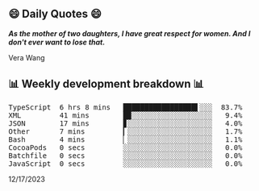 ## 😄 Daily Quotes 😄

_**As the mother of two daughters, I have great respect for women. And I don't ever want to lose that.**_

Vera Wang



## 📊 Weekly development breakdown 📊

<pre>TypeScript  6 hrs 8 mins   █████████████████▌░░░  83.7%
XML         41 mins        █▉░░░░░░░░░░░░░░░░░░░   9.4%
JSON        17 mins        ▊░░░░░░░░░░░░░░░░░░░░   4.0%
Other       7 mins         ▎░░░░░░░░░░░░░░░░░░░░   1.7%
Bash        4 mins         ▏░░░░░░░░░░░░░░░░░░░░   1.1%
CocoaPods   0 secs         ░░░░░░░░░░░░░░░░░░░░░   0.0%
Batchfile   0 secs         ░░░░░░░░░░░░░░░░░░░░░   0.0%
JavaScript  0 secs         ░░░░░░░░░░░░░░░░░░░░░   0.0%</pre>

12/17/2023